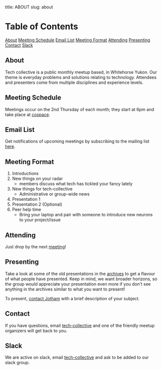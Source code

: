 title: ABOUT
slug: about

# Table of Contents
[About](#about)
[Meeting Schedule](#meeting-schedule)
[Email List](#email-list)
[Meeting Format](#meeting-format)
[Attending](#attending)
[Presenting](#presenting)
[Contact](#contact)
[Slack](#slack)


## About

Tech collective is a public monthly meetup based, in Whitehorse Yukon. Our
theme is everyday problems and solutions relating to technology. Attendees and
presenters come from multiple disciplines and experience levels.

## Meeting Schedule

Meetings occur on the 2nd Thursday of each month; they start at 6pm and take
place at [cospace](http://cospacenorth.com).

## Email List

Get notifications of upcoming meetings by subscribing to the mailing list
[here](http://eepurl.com/cl7rMP).

## Meeting Format

1. Introductions
2. New things on your radar
   - members discuss what tech has tickled your fancy lately
3. New things for tech-collective
   - Administrative or group-wide news
4. Presentation 1
5. Presentation 2 (Optional)
6. Peer help time
   - Bring your laptop and pair with someone to introduce new neurons to your
     project/issue

## Attending

Just drop by the next [meeting](#meeting-schedule)!

## Presenting

Take a look at some of the old presentations in the [archives](http://tech-collective.com/archives.html) 
to get a flavour of what people have presented. Keep in mind, we want broader horizons, so the group would appreciate your presentation even more if you don't see anything in the archives similar to what you want to present!

To present, [contact Jotham](mailto:presentations@tech-collective.com) with a brief description of your subject.

## Contact

If you have questions, email [tech-collective](mailto:admin@tech-collective.com) and one of the friendly meetup organizers will get back to you.

## Slack

We are active on slack, email [tech-collective](mailto:slack@tech-collective.com) and ask to be added to our slack group.
